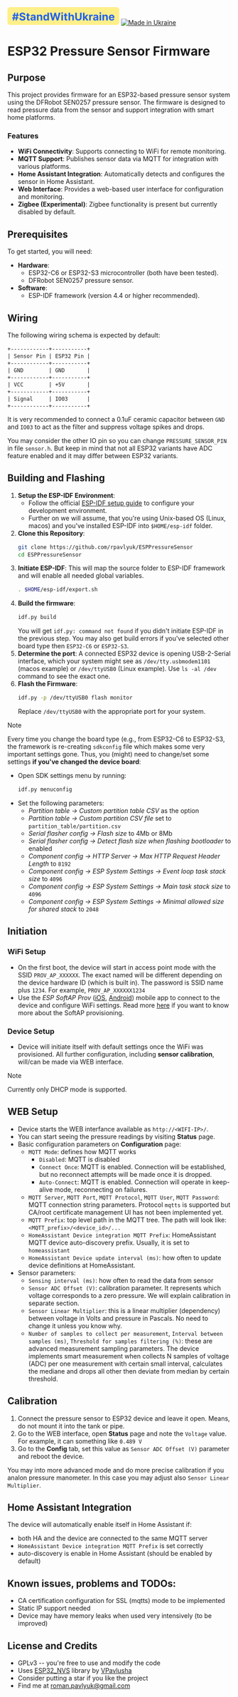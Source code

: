 [![Stand With Ukraine](https://raw.githubusercontent.com/vshymanskyy/StandWithUkraine/main/badges/StandWithUkraine.svg)](https://stand-with-ukraine.pp.ua)
[![Made in Ukraine](https://img.shields.io/badge/Made_in-Ukraine-ffd700.svg?labelColor=0057b7)](https://stand-with-ukraine.pp.ua)

# ESP32 Pressure Sensor Firmware

## Purpose
This project provides firmware for an ESP32-based pressure sensor system using the DFRobot SEN0257 pressure sensor. The firmware is designed to read pressure data from the sensor and support integration with smart home platforms.

### Features
- **WiFi Connectivity**: Supports connecting to WiFi for remote monitoring.
- **MQTT Support**: Publishes sensor data via MQTT for integration with various platforms.
- **Home Assistant Integration**: Automatically detects and configures the sensor in Home Assistant.
- **Web Interface**: Provides a web-based user interface for configuration and monitoring.
- **Zigbee (Experimental)**: Zigbee functionality is present but currently disabled by default.

## Prerequisites
To get started, you will need:
- **Hardware**:
  - ESP32-C6 or ESP32-S3 microcontroller (both have been tested).
  - DFRobot SEN0257 pressure sensor.
- **Software**:
  - ESP-IDF framework (version 4.4 or higher recommended).

## Wiring
The following wiring schema is expected by default:
```
+------------+-----------+
| Sensor Pin | ESP32 Pin |
+------------+-----------+
| GND        | GND       |
+------------+-----------+
| VCC        | +5V       |
+------------+-----------+
| Signal     | IO03      |
+------------+-----------+
```
It is very recommended to connect a 0.1uF ceramic capacitor between `GND` and `IO03` to act as the filter and suppress voltage spikes and drops.

You may consider the other IO pin so you can change `PRESSURE_SENSOR_PIN` in file `sensor.h`. But keep in mind that not all ESP32 variants have ADC feature enabled and it may differ between ESP32 variants.

## Building and Flashing
1. **Setup the ESP-IDF Environment**:
   - Follow the official [ESP-IDF setup guide](https://docs.espressif.com/projects/esp-idf/en/latest/esp32/get-started/index.html) to configure your development environment.
   - Further on we will assume, that you're using Unix-based OS (Linux, macos) and you've installed ESP-IDF into `$HOME/esp-idf` folder.
2. **Clone this Repository**:
   ```bash
   git clone https://github.com/rpavlyuk/ESPPressureSensor
   cd ESPPressureSensor
   ```
3. **Initiate ESP-IDF**:
  This will map the source folder to ESP-IDF framework and will enable all needed global variables.
   ```bash
   . $HOME/esp-idf/export.sh
   ```
4. **Build the firmware**:
   ```bash
   idf.py build
   ```
   You will get `idf.py: command not found` if you didn't initiate ESP-IDF in the previous step.
   You may also get build errors if you've selected other board type then `ESP32-C6` or `ESP32-S3`.
5. **Determine the port**:
  A connected ESP32 device is opening USB-2-Serial interface, which your system might see as `/dev/tty.usbmodem1101` (macos example) or `/dev/ttyUSB0` (Linux example). Use `ls -al /dev` command to see the exact one.
6. **Flash the Firmware**:
   ```bash
   idf.py -p /dev/ttyUSB0 flash monitor
   ```
   Replace `/dev/ttyUSB0` with the appropriate port for your system.

> [!NOTE]
> Every time you change the board type (e.g., from ESP32-C6 to ESP32-S3, the framework is re-creating `sdkconfig` file which makes some very important settings gone. Thus, you (might) need to change/set some settings **if you've changed the device board**:
* Open SDK settings menu by running:
  ```bash
  idf.py menuconfig
  ```
* Set the following parameters:
  * *Partition table -> Custom partition table CSV* as the option
  * *Partition table -> Custom partition CSV file* set to `partition_table/partition.csv`
  * *Serial flasher config -> Flash size* to 4Mb or 8Mb
  * *Serial flasher config -> Detect flash size when flashing bootloader* to enabled
  * *Component config -> HTTP Server -> Max HTTP Request Header Length* to `8192`
  * *Component config → ESP System Settings -> Event loop task stack size* to `4096`
  * *Component config → ESP System Settings -> Main task stack size* to `4096`
  * *Component config → ESP System Settings -> Minimal allowed size for shared stack* to `2048`


## Initiation
### WiFi Setup
* On the first boot, the device will start in access point mode with the SSID `PROV_AP_XXXXXX`. The exact named will be different depending on the device hardware ID (which is built in). The password is SSID name plus `1234`. For example, `PROV_AP_XXXXXX1234`
* Use the *ESP SoftAP Prov* ([iOS](https://apps.apple.com/us/app/esp-softap-provisioning/id1474040630), [Android](https://play.google.com/store/apps/details?id=com.espressif.provsoftap&hl=en)) mobile app to connect to the device and configure WiFi settings. Read more [here](https://docs.espressif.com/projects/esp-idf/en/stable/esp32/api-reference/provisioning/provisioning.html#provisioning-tools) if you want to know more about the SoftAP provisioning.

### Device Setup
* Device will initiate itself with default settings once the WiFi was provisioned. All further configuration, including **sensor calibration**, will/can be made via WEB interface.
> [!NOTE]
> Currently only DHCP mode is supported.

## WEB Setup
* Device starts the WEB interfance available as `http://<WIFI-IP>/`.
* You can start seeing the pressure readings by visiting **Status** page.
* Basic configuration parameters on **Configuration** page:
  * `MQTT Mode`: defines how MQTT works
    - `Disabled`: MQTT is disabled
    - `Connect Once`: MQTT is enabled. Connection will be established, but no reconnect attempts will be made once it is dropped.
    - `Auto-Connect`: MQTT is enabled. Connection will operate in keep-alive mode, reconnecting on failures.
  * `MQTT Server`, `MQTT Port`, `MQTT Protocol`, `MQTT User`, `MQTT Password`: MQTT connection string parameters. Protocol `mqtts` is supported but CA/root certificate management UI has not been implemented yet.
  * `MQTT Prefix`: top level path in the MQTT tree. The path will look like: `<MQTT_prefix>/<device_id>/...`
  * `HomeAssistant Device integration MQTT Prefix`: HomeAssistant MQTT device auto-discovery prefix. Usually, it is set to `homeassistant`
  * `HomeAssistant Device update interval (ms)`: how often to update device definitions at HomeAssistant.
* Sensor parameters:
  * `Sensing interval (ms)`: how often to read the data from sensor
  * `Sensor ADC Offset (V)`: calibration parameter. It represents which voltage corresponds to a zero pressure. We will explain calibration in separate section.
  * `Sensor Linear Multiplier`: this is a linear multiplier (dependency) between voltage in Volts and pressure in Pascals. No need to change it unless you know why.
  * `Number of samples to collect per measurement`, `Interval between samples (ms)`, `Threshold for samples filtering (%)`: these are advanced measurement sampling parameters. The device implements smart measurement when collects N samples of voltage (ADC) per one measurement with certain small interval, calculates the mediane and drops all other then deviate from median by certain threshold.

## Calibration
1. Connect the pressure sensor to ESP32 device and leave it open. Means, do not mount it into the tank or pipe.
2. Go to the WEB interface, open **Status** page and note the `Voltage` value. For example, it can something like `0.489 V`
3. Go to the **Config** tab, set this value as `Sensor ADC Offset (V)` parameter and reboot the device.

You may into more advanced mode and do more precise calibration if you analon pressure manometer. In this case you may adjust also `Sensor Linear Multiplier`.

## Home Assistant Integration
The device will automatically enable itself in Home Assistant if:
* both HA and the device are connected to the same MQTT server
* `HomeAssistant Device integration MQTT Prefix` is set correctly
* auto-discovery is enable in Home Assistant (should be enabled by default)

## Known issues, problems and TODOs:
* CA certification configuration for SSL (mqtts) mode to be implemented
* Static IP support needed
* Device may have memory leaks when used very intensively (to be improved)


## License and Credits
* GPLv3 -- you're free to use and modify the code
* Uses [ESP32_NVS](https://github.com/VPavlusha/ESP32_NVS) library by [VPavlusha](https://github.com/VPavlusha)
* Consider putting a star if you like the project
* Find me at roman.pavlyuk@gmail.com
